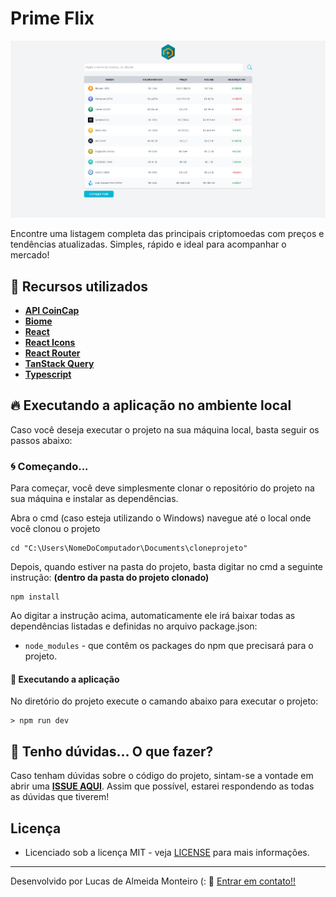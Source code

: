 # Prime Flix

![Preview](https://github.com/lucasdealmeidadev/dev-currency/blob/main/lacurrency.png?raw=true)

Encontre uma listagem completa das principais criptomoedas com preços e tendências atualizadas. Simples, rápido e ideal para acompanhar o mercado!

## 🚀 Recursos utilizados

* **[API CoinCap](https://docs.coincap.io/)**
* **[Biome](https://biomejs.dev/pt-br/)**
* **[React](https://pt-br.reactjs.org/)**
* **[React Icons](https://react-icons.github.io/react-icons/)**
* **[React Router](https://reactrouter.com/)**
* **[TanStack Query](https://tanstack.com/query/v5/docs/framework/react/overview)**
* **[Typescript](https://www.typescriptlang.org/)**

## 🔥 Executando a aplicação no ambiente local

Caso você deseja executar o projeto na sua máquina local, basta seguir os passos abaixo:

### 🌀 Começando... 

Para começar, você deve simplesmente clonar o repositório do projeto na sua máquina e instalar as dependências.

Abra o cmd (caso esteja utilizando o Windows) navegue até o local onde você clonou o projeto

```
cd "C:\Users\NomeDoComputador\Documents\cloneprojeto"
```

Depois, quando estiver na pasta do projeto, basta digitar no cmd a seguinte instrução: **(dentro da pasta do projeto clonado)**

```
npm install
```

Ao digitar a instrução acima, automaticamente ele irá baixar todas as dependências listadas e definidas no arquivo package.json:

* `node_modules` - que contêm os packages do npm que precisará para o projeto.

#### 💨 Executando a aplicação 

No diretório do projeto execute o camando abaixo para executar o projeto:

```
> npm run dev
```

## 🚩 Tenho dúvidas... O que fazer? 

Caso tenham dúvidas sobre o código do projeto, sintam-se a vontade em abrir uma **[ISSUE AQUI](https://github.com/lucasdealmeidadev/dev-currency/issues)**. Assim que possível, estarei respondendo as todas as dúvidas que tiverem!

## Licença

* Licenciado sob a licença MIT - veja [LICENSE](https://github.com/lucasdealmeidadev/dev-currency/blob/main/LICENSE) para mais informações.

----------

Desenvolvido por Lucas de Almeida Monteiro (:  👋  [ Entrar em contato!!](https://www.linkedin.com/in/lucas-de-almeida-monteiro)